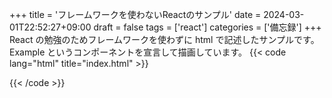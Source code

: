 +++
title = 'フレームワークを使わないReactのサンプル'
date = 2024-03-01T22:52:27+09:00
draft = false
tags = ['react']
categories = ['備忘録']
+++
React の勉強のためフレームワークを使わずに html で記述したサンプルです。  
Example というコンポーネントを宣言して描画しています。
{{< code lang="html" title="index.html" >}}
<!DOCTYPE html>
<html>
<head>
   <script src="/js/react.development.js"></script>
   <script src="/js/react-dom.development.js"></script>
   <script src="/js/babel-standalone.js"></script>
</head>
<body>
    <div id="app"></div>
    <script type="text/babel">
        const appEl = document.querySelector('#app');
        const root = ReactDOM.createRoot(appEl);
        const Example = () => {
            return (
                <div>
                    <h1>Hello React</h1>
                </div>
            );
        }
        root.render(<Example />);
    </script>
</body>
</html>
{{< /code >}}
